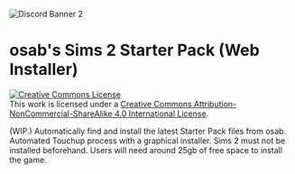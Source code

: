 
![Discord Banner 2](https://discordapp.com/api/guilds/912700195249197086/widget.png?style=banner2)

# osab's Sims 2 Starter Pack (Web Installer)
<a rel="license" href="http://creativecommons.org/licenses/by-nc-sa/4.0/"><img alt="Creative Commons License" style="border-width:0" src="https://i.creativecommons.org/l/by-nc-sa/4.0/88x31.png" /></a><br />This work is licensed under a <a rel="license" href="http://creativecommons.org/licenses/by-nc-sa/4.0/">Creative Commons Attribution-NonCommercial-ShareAlike 4.0 International License</a>.

(WIP.) Automatically find and install the latest Starter Pack files from osab. Automated Touchup process with a graphical installer.
Sims 2 must not be installed beforehand. Users will need around 25gb of free space to install the game.
